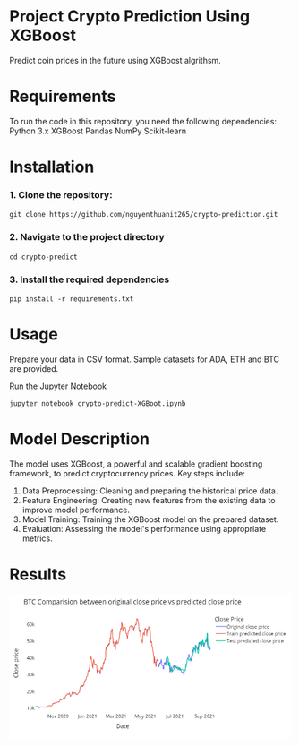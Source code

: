 # Project Crypto Prediction Using XGBoost
Predict coin prices in the future using XGBoost algrithsm. 

# Requirements
To run the code in this repository, you need the following dependencies:
Python 3.x
XGBoost
Pandas
NumPy
Scikit-learn


# Installation

### 1. Clone the repository:

```
git clone https://github.com/nguyenthuanit265/crypto-prediction.git
```

### 2. Navigate to the project directory
```
cd crypto-predict
```

### 3. Install the required dependencies
```
pip install -r requirements.txt
```

# Usage
Prepare your data in CSV format. Sample datasets for ADA, ETH and BTC are provided.

Run the Jupyter Notebook
```
jupyter notebook crypto-predict-XGBoot.ipynb
```

# Model Description
The model uses XGBoost, a powerful and scalable gradient boosting framework, to predict cryptocurrency prices. Key steps include:

1. Data Preprocessing: Cleaning and preparing the historical price data.
2. Feature Engineering: Creating new features from the existing data to improve model performance.
3. Model Training: Training the XGBoost model on the prepared dataset.
4. Evaluation: Assessing the model's performance using appropriate metrics.

# Results
![prediction](./btc-prediction.png)
